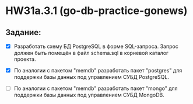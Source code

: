 # HW31a.3.1 (go-db-practice-gonews)

## Задание:

- [X] Разработать схему БД PostgreSQL в форме SQL-запроса. Запрос должен быть помещён в файл schema.sql в корневой каталог проекта.

- [X] По аналогии с пакетом "memdb" разработать пакет "postgres" для поддержки базы данных под управлением СУБД PostgreSQL.

- [ ] По аналогии с пакетом "memdb" разработать пакет "mongo" для поддержки базы данных под управлением СУБД MongoDB.
